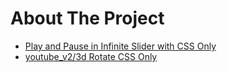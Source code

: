 # About The Project

- [Play and Pause in Infinite Slider with CSS Only](https://www.youtube.com/watch?v=ymuBowcODVU)
- [youtube_v2/3d Rotate CSS Only](https://github.com/HoanghoDev/youtube_v2/tree/main/3d%20Rotate%20CSS%20Only)
